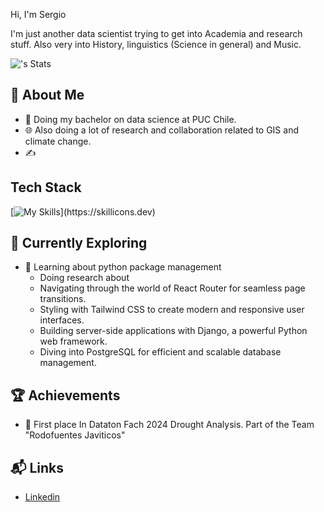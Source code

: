 <!--
**Checho-ramirijaz2014/Checho-ramirijaz2014** is a ✨ _special_ ✨ repository because its `README.md` (this file) appears on your GitHub profile.-->

Hi, I'm Sergio

I'm just another data scientist trying to get into Academia and research stuff. Also very into History, linguistics (Science in general) and Music.

![<username>'s Stats](https://github-readme-stats.vercel.app/api?username=<username>&theme=vue-dark&show_icons=true&hide_border=true&count_private=true)

## 🚀 About Me

- 🔭 Doing my bachelor on data science at PUC Chile.
- 🌐 Also doing a lot of research and collaboration related to GIS and climate change.
- ✍️ 

## Tech Stack
[![My Skills](https://skillicons.dev/icons?i=,git,bash,c,d3,docker,latex,mint,md,neovim,postgres,py,pytorch,r,sklearn,)](https://skillicons.dev)

## 🌱 Currently Exploring

- 🚀 Learning about python package management
  - Doing research about
  - Navigating through the world of React Router for seamless page transitions.
  - Styling with Tailwind CSS to create modern and responsive user interfaces.
  - Building server-side applications with Django, a powerful Python web framework.
  - Diving into PostgreSQL for efficient and scalable database management.

 ## 🏆 Achievements

- 🌟 First place In Dataton Fach 2024 Drought Analysis. Part of the Team "Rodofuentes Javiticos"


## 📬 Links

- [Linkedin](linkedin.com/in/sergio-ramírez-rodríguez-05443a299)

